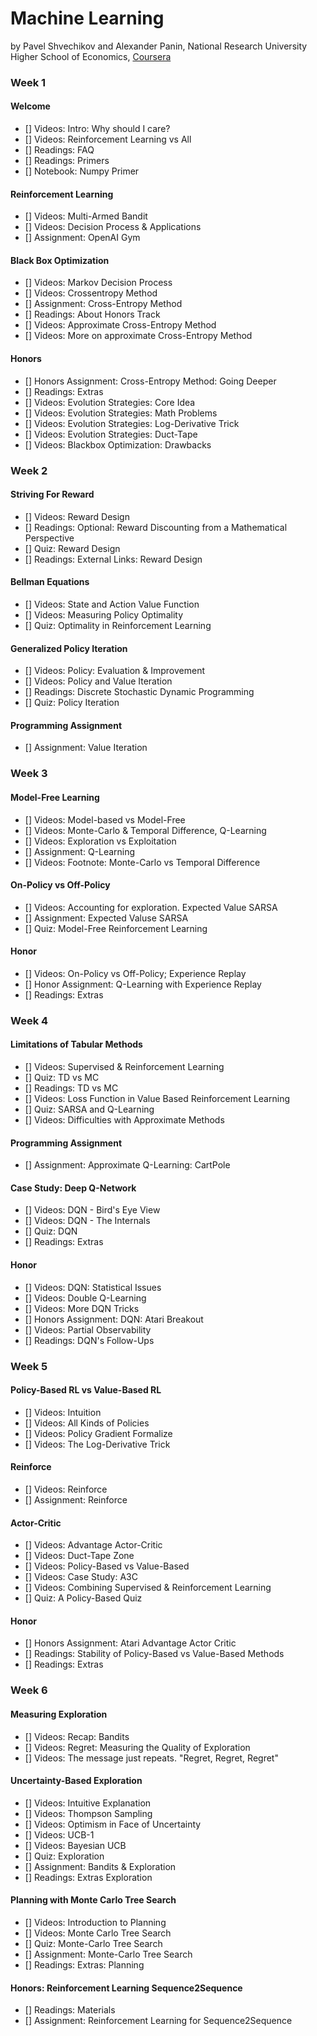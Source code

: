 # Machine Learning
by Pavel Shvechikov and Alexander Panin, National Research University Higher School of Economics, [Coursera](https://www.coursera.org/learn/practical-rl/home/info)

### Week 1
#### Welcome
- [] Videos: Intro: Why should I care?
- [] Videos: Reinforcement Learning vs All
- [] Readings: FAQ
- [] Readings: Primers
- [] Notebook: Numpy Primer
#### Reinforcement Learning
- [] Videos: Multi-Armed Bandit
- [] Videos: Decision Process & Applications
- [] Assignment: OpenAI Gym
#### Black Box Optimization
- [] Videos: Markov Decision Process
- [] Videos: Crossentropy Method
- [] Assignment: Cross-Entropy Method
- [] Readings: About Honors Track
- [] Videos: Approximate Cross-Entropy Method
- [] Videos: More on approximate Cross-Entropy Method
#### Honors
- [] Honors Assignment: Cross-Entropy Method: Going Deeper
- [] Readings: Extras
- [] Videos: Evolution Strategies: Core Idea
- [] Videos: Evolution Strategies: Math Problems
- [] Videos: Evolution Strategies: Log-Derivative Trick
- [] Videos: Evolution Strategies: Duct-Tape
- [] Videos: Blackbox Optimization: Drawbacks


### Week 2
#### Striving For Reward
- [] Videos: Reward Design
- [] Readings: Optional: Reward Discounting from a Mathematical Perspective
- [] Quiz: Reward Design
- [] Readings: External Links: Reward Design
#### Bellman Equations
- [] Videos: State and Action Value Function
- [] Videos: Measuring Policy Optimality
- [] Quiz: Optimality in Reinforcement Learning
#### Generalized Policy Iteration
- [] Videos: Policy: Evaluation & Improvement
- [] Videos: Policy and Value Iteration
- [] Readings: Discrete Stochastic Dynamic Programming
- [] Quiz: Policy Iteration
#### Programming Assignment
- [] Assignment: Value Iteration


### Week 3
#### Model-Free Learning
- [] Videos: Model-based vs Model-Free
- [] Videos: Monte-Carlo & Temporal Difference, Q-Learning
- [] Videos: Exploration vs Exploitation
- [] Assignment: Q-Learning
- [] Videos: Footnote: Monte-Carlo vs Temporal Difference
#### On-Policy vs Off-Policy
- [] Videos: Accounting for exploration. Expected Value SARSA
- [] Assignment: Expected Valuse SARSA
- [] Quiz: Model-Free Reinforcement Learning

#### Honor
- [] Videos: On-Policy vs Off-Policy; Experience Replay
- [] Honor Assignment: Q-Learning with Experience Replay
- [] Readings: Extras


### Week 4
#### Limitations of Tabular Methods
- [] Videos: Supervised & Reinforcement Learning
- [] Quiz: TD vs MC
- [] Readings: TD vs MC
- [] Videos: Loss Function in Value Based Reinforcement Learning
- [] Quiz: SARSA and Q-Learning
- [] Videos: Difficulties with Approximate Methods
#### Programming Assignment
- [] Assignment: Approximate Q-Learning: CartPole
#### Case Study: Deep Q-Network
- [] Videos: DQN - Bird's Eye View
- [] Videos: DQN - The Internals
- [] Quiz: DQN
- [] Readings: Extras
#### Honor
- [] Videos: DQN: Statistical Issues
- [] Videos: Double Q-Learning
- [] Videos: More DQN Tricks
- [] Honors Assignment: DQN: Atari Breakout
- [] Videos: Partial Observability
- [] Readings: DQN's Follow-Ups

### Week 5
#### Policy-Based RL vs Value-Based RL
- [] Videos: Intuition
- [] Videos: All Kinds of Policies
- [] Videos: Policy Gradient Formalize
- [] Videos: The Log-Derivative Trick
#### Reinforce
- [] Videos: Reinforce
- [] Assignment: Reinforce
#### Actor-Critic
- [] Videos: Advantage Actor-Critic
- [] Videos: Duct-Tape Zone
- [] Videos: Policy-Based vs Value-Based
- [] Videos: Case Study: A3C
- [] Videos: Combining Supervised & Reinforcement Learning
- [] Quiz: A Policy-Based Quiz
#### Honor
- [] Honors Assignment: Atari Advantage Actor Critic
- [] Readings: Stability of Policy-Based vs Value-Based Methods
- [] Readings: Extras

### Week 6
#### Measuring Exploration
- [] Videos: Recap: Bandits
- [] Videos: Regret: Measuring the Quality of Exploration
- [] Videos: The message just repeats. "Regret, Regret, Regret"
#### Uncertainty-Based Exploration
- [] Videos: Intuitive Explanation
- [] Videos: Thompson Sampling
- [] Videos: Optimism in Face of Uncertainty
- [] Videos: UCB-1
- [] Videos: Bayesian UCB
- [] Quiz: Exploration
- [] Assignment: Bandits & Exploration
- [] Readings: Extras Exploration
#### Planning with Monte Carlo Tree Search
- [] Videos: Introduction to Planning
- [] Videos: Monte Carlo Tree Search
- [] Quiz: Monte-Carlo Tree Search
- [] Assignment: Monte-Carlo Tree Search
- [] Readings: Extras: Planning
#### Honors: Reinforcement Learning Sequence2Sequence
- [] Readings: Materials
- [] Assignment: Reinforcement Learning for Sequence2Sequence

